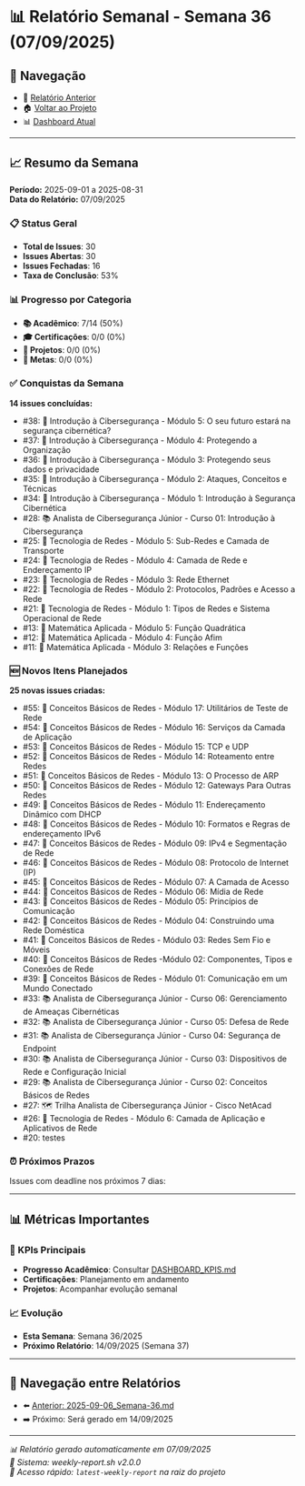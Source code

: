 # 📊 Relatório Semanal - Semana 36 (07/09/2025)

## 🔗 Navegação
- 📄 [Relatório Anterior](./2025-09-06_Semana-36.md)
- 🏠 [Voltar ao Projeto](../../README.md)
- 📊 [Dashboard Atual](../../DASHBOARD_KPIS.md)

---

## 📈 Resumo da Semana
**Período:** 2025-09-01 a 2025-08-31  
**Data do Relatório:** 07/09/2025

### 📋 Status Geral
- **Total de Issues**: 30
- **Issues Abertas**: 30  
- **Issues Fechadas**: 16
- **Taxa de Conclusão**: 53%

### 📊 Progresso por Categoria
- **📚 Acadêmico**: 7/14 (50%)
- **🎓 Certificações**: 0/0 (0%)
- **🚀 Projetos**: 0/0 (0%)
- **🎯 Metas**: 0/0 (0%)

### ✅ Conquistas da Semana
**14 issues concluídas:**
- #38: 📖 Introdução à Cibersegurança - Módulo 5: O seu futuro estará na segurança cibernética?
- #37: 📖 Introdução à Cibersegurança - Módulo 4: Protegendo a Organização
- #36: 📖 Introdução à Cibersegurança - Módulo 3: Protegendo seus dados e privacidade
- #35: 📖 Introdução à Cibersegurança - Módulo 2: Ataques, Conceitos e Técnicas
- #34: 📖 Introdução à Cibersegurança - Módulo 1: Introdução à Segurança Cibernética
- #28: 📚 Analista de Cibersegurança Júnior - Curso 01: Introdução à Cibersegurança
- #25: 📖 Tecnologia de Redes - Módulo 5: Sub-Redes e Camada de Transporte
- #24: 📖 Tecnologia de Redes - Módulo 4: Camada de Rede e Endereçamento IP
- #23: 📖 Tecnologia de Redes - Módulo 3: Rede Ethernet
- #22: 📖 Tecnologia de Redes - Módulo 2: Protocolos, Padrões e Acesso a Rede
- #21: 📖 Tecnologia de Redes - Módulo 1: Tipos de Redes e Sistema Operacional de Rede
- #13: 📖 Matemática Aplicada - Módulo 5: Função Quadrática
- #12: 📖 Matemática Aplicada - Módulo 4: Função Afim
- #11: 📖 Matemática Aplicada - Módulo 3: Relações e Funções

### 🆕 Novos Itens Planejados
**25 novas issues criadas:**
- #55: 📖 Conceitos Básicos de Redes - Módulo 17: Utilitários de Teste de Rede
- #54: 📖 Conceitos Básicos de Redes - Módulo 16: Serviços da Camada de Aplicação
- #53: 📖 Conceitos Básicos de Redes - Módulo 15: TCP e UDP
- #52: 📖 Conceitos Básicos de Redes - Módulo 14: Roteamento entre Redes
- #51: 📖 Conceitos Básicos de Redes - Módulo 13: O Processo de ARP
- #50: 📖 Conceitos Básicos de Redes - Módulo 12: Gateways Para Outras Redes
- #49: 📖 Conceitos Básicos de Redes - Módulo 11: Endereçamento Dinâmico com DHCP
- #48: 📖 Conceitos Básicos de Redes - Módulo 10: Formatos e Regras de endereçamento IPv6
- #47: 📖 Conceitos Básicos de Redes - Módulo 09: IPv4 e Segmentação de Rede
- #46: 📖 Conceitos Básicos de Redes - Módulo 08: Protocolo de Internet (IP)
- #45: 📖 Conceitos Básicos de Redes - Módulo 07: A Camada de Acesso
- #44: 📖 Conceitos Básicos de Redes - Módulo 06: Mídia de Rede
- #43: 📖 Conceitos Básicos de Redes - Módulo 05: Princípios de Comunicação
- #42: 📖 Conceitos Básicos de Redes - Módulo 04: Construindo uma Rede Doméstica
- #41: 📖 Conceitos Básicos de Redes - Módulo 03: Redes Sem Fio e Móveis
- #40: 📖 Conceitos Básicos de Redes -Módulo 02: Componentes, Tipos e Conexões de Rede
- #39: 📖 Conceitos Básicos de Redes - Módulo 01: Comunicação em um Mundo Conectado
- #33: 📚 Analista de Cibersegurança Júnior - Curso 06: Gerenciamento de Ameaças Cibernéticas
- #32: 📚 Analista de Cibersegurança Júnior - Curso 05: Defesa de Rede
- #31: 📚 Analista de Cibersegurança Júnior - Curso 04: Segurança de Endpoint
- #30: 📚 Analista de Cibersegurança Júnior - Curso 03: Dispositivos de Rede e Configuração Inicial
- #29: 📚 Analista de Cibersegurança Júnior - Curso 02: Conceitos Básicos de Redes
- #27: 🗺️ Trilha Analista de Cibersegurança Júnior - Cisco NetAcad
- #26: 📖 Tecnologia de Redes - Módulo 6: Camada de Aplicação e Aplicativos de Rede
- #20: testes

### ⏰ Próximos Prazos
Issues com deadline nos próximos 7 dias:

---

## 📊 Métricas Importantes

### 🎯 KPIs Principais
- **Progresso Acadêmico**: Consultar [DASHBOARD_KPIS.md](../../DASHBOARD_KPIS.md)
- **Certificações**: Planejamento em andamento
- **Projetos**: Acompanhar evolução semanal

### 📈 Evolução
- **Esta Semana**: Semana 36/2025
- **Próximo Relatório**: 14/09/2025 (Semana 37)

---

## 🔄 Navegação entre Relatórios
- ⬅️ [Anterior: 2025-09-06_Semana-36.md](./2025-09-06_Semana-36.md)
- ➡️ Próximo: Será gerado em 14/09/2025

---

*📊 Relatório gerado automaticamente em 07/09/2025*  
*🤖 Sistema: weekly-report.sh v2.0.0*  
*🔗 Acesso rápido: `latest-weekly-report` na raiz do projeto*

